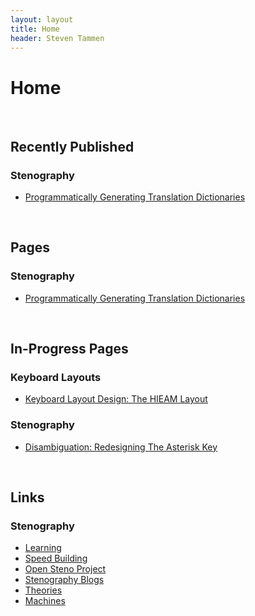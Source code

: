 ```yaml
---
layout: layout
title: Home
header: Steven Tammen
---
```


<h1 class="center"> Home </h1>

<br/>

## Recently Published

### Stenography

- [Programmatically Generating Translation Dictionaries](http://steventammen.com/stenography/dictionary-generator/)

<br/>

## Pages

### Stenography

- [Programmatically Generating Translation Dictionaries](http://steventammen.com/stenography/dictionary-generator/)

<br/>

## In-Progress Pages

### Keyboard Layouts

- [Keyboard Layout Design: The HIEAM Layout](https://steventammen.com/keyboard-layouts/hieam/)

### Stenography

- [Disambiguation: Redesigning The Asterisk Key](https://steventammen.com/stenography/redesigning-the-asterisk-key/)

<br/>

## Links

### Stenography

- [Learning](http://steventammen.com/stenography/links/learning/)
- [Speed Building](http://steventammen.com/stenography/links/speed-building/)
- [Open Steno Project](http://steventammen.com/stenography/links/open-steno-project/)
- [Stenography Blogs](http://steventammen.com/stenography/links/stenography-blogs/)
- [Theories](http://steventammen.com/stenography/links/theories/)
- [Machines](http://steventammen.com/stenography/links/machines/)
